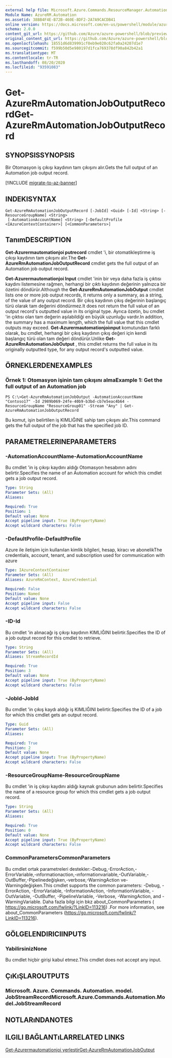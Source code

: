 ```yaml
---
external help file: Microsoft.Azure.Commands.ResourceManager.Automation.dll-Help.xml
Module Name: AzureRM.Automation
ms.assetid: 38BB4F4E-B72B-460E-8DF2-2A7A9CACDB41
online version: https://docs.microsoft.com/en-us/powershell/module/azurerm.automation/get-azurermautomationjoboutputrecord
schema: 2.0.0
content_git_url: https://github.com/Azure/azure-powershell/blob/preview/src/ResourceManager/Automation/Commands.Automation/help/Get-AzureRmAutomationJobOutputRecord.md
original_content_git_url: https://github.com/Azure/azure-powershell/blob/preview/src/ResourceManager/Automation/Commands.Automation/help/Get-AzureRmAutomationJobOutputRecord.md
ms.openlocfilehash: 18551d6d839991cf0eb9e020c62fa0a24207d1e7
ms.sourcegitcommit: f599b50d5e980197d1fca769378df90a842b42a1
ms.translationtype: MT
ms.contentlocale: tr-TR
ms.lasthandoff: 08/20/2020
ms.locfileid: "93591083"
---
```

# <span data-ttu-id="40fcf-101">Get-AzureRmAutomationJobOutputRecord</span><span class="sxs-lookup"><span data-stu-id="40fcf-101">Get-AzureRmAutomationJobOutputRecord</span></span>

## <span data-ttu-id="40fcf-102">SYNOPSIS</span><span class="sxs-lookup"><span data-stu-id="40fcf-102">SYNOPSIS</span></span>
<span data-ttu-id="40fcf-103">Bir Otomasyon iş çıkışı kaydının tam çıkışını alır.</span><span class="sxs-lookup"><span data-stu-id="40fcf-103">Gets the full output of an Automation job output record.</span></span>

[!INCLUDE [migrate-to-az-banner](../../includes/migrate-to-az-banner.md)]

## <span data-ttu-id="40fcf-104">INDEKI</span><span class="sxs-lookup"><span data-stu-id="40fcf-104">SYNTAX</span></span>

```
Get-AzureRmAutomationJobOutputRecord [-JobId] <Guid> [-Id] <String> [-ResourceGroupName] <String>
 [-AutomationAccountName] <String> [-DefaultProfile <IAzureContextContainer>] [<CommonParameters>]
```

## <span data-ttu-id="40fcf-105">Tanım</span><span class="sxs-lookup"><span data-stu-id="40fcf-105">DESCRIPTION</span></span>
<span data-ttu-id="40fcf-106">**Get-Azurermautomationjoi putrecord** cmdlet 'i, bir otomatikleştirme iş çıkışı kaydının tam çıkışını alır.</span><span class="sxs-lookup"><span data-stu-id="40fcf-106">The **Get-AzureRmAutomationJobOutputRecord** cmdlet gets the full output of an Automation job output record.</span></span>

<span data-ttu-id="40fcf-107">**Get-Azurermautomationjoi Input** cmdlet 'inin bir veya daha fazla iş çıktısı kaydını listemesine rağmen, herhangi bir çıktı kaydının değerinin yalnızca bir özetini döndürür.</span><span class="sxs-lookup"><span data-stu-id="40fcf-107">Although the **Get-AzureRmAutomationJobOutput** cmdlet lists one or more job output records, it returns only a summary, as a string, of the value of any output record.</span></span>
<span data-ttu-id="40fcf-108">Bir çıkış kaydının çıkış değerinin başlangıç türü olarak tam değerini döndürmez.</span><span class="sxs-lookup"><span data-stu-id="40fcf-108">It does not return the full value of an output record's outputted value in its original type.</span></span>
<span data-ttu-id="40fcf-109">Ayrıca özetin, bu cmdlet 'in çıktısı olan tam değerin aşılabildiği en büyük uzunluğu vardır.</span><span class="sxs-lookup"><span data-stu-id="40fcf-109">In addition, the summary has a maximum length, which the full value that this cmdlet outputs may exceed.</span></span>
<span data-ttu-id="40fcf-110">**Get-Azurermautomationjoiınput** komutundan farklı olarak, bu cmdlet, herhangi bir çıkış kaydının çıkış değeri için kendi başlangıç türü olan tam değeri döndürür.</span><span class="sxs-lookup"><span data-stu-id="40fcf-110">Unlike **Get-AzureRmAutomationJobOutput** , this cmdlet returns the full value in its originally outputted type, for any output record's outputted value.</span></span>

## <span data-ttu-id="40fcf-111">ÖRNEKLERDEN</span><span class="sxs-lookup"><span data-stu-id="40fcf-111">EXAMPLES</span></span>

### <span data-ttu-id="40fcf-112">Örnek 1: Otomasyon işinin tam çıkışını alma</span><span class="sxs-lookup"><span data-stu-id="40fcf-112">Example 1: Get the full output of an Automation job</span></span>
```
PS C:\>Get-AzureRmAutomationJobOutput -AutomationAccountName "Contoso17" -Id 2989b069-24fe-40b9-b3bd-cb7e5eac4b64 -ResourceGroupName "ResourceGroup01" -Stream "Any" | Get-AzureRmAutomationJobOutputRecord
```

<span data-ttu-id="40fcf-113">Bu komut, işin belirtilen iş KIMLIĞINE sahip tam çıkışını alır.</span><span class="sxs-lookup"><span data-stu-id="40fcf-113">This command gets the full output of the job that has the specified job ID.</span></span>

## <span data-ttu-id="40fcf-114">PARAMETRELERINE</span><span class="sxs-lookup"><span data-stu-id="40fcf-114">PARAMETERS</span></span>

### <span data-ttu-id="40fcf-115">-AutomationAccountName</span><span class="sxs-lookup"><span data-stu-id="40fcf-115">-AutomationAccountName</span></span>
<span data-ttu-id="40fcf-116">Bu cmdlet 'in iş çıkışı kaydını aldığı Otomasyon hesabının adını belirtir.</span><span class="sxs-lookup"><span data-stu-id="40fcf-116">Specifies the name of an Automation account for which this cmdlet gets a job output record.</span></span>

```yaml
Type: String
Parameter Sets: (All)
Aliases: 

Required: True
Position: 1
Default value: None
Accept pipeline input: True (ByPropertyName)
Accept wildcard characters: False
```

### <span data-ttu-id="40fcf-117">-DefaultProfile</span><span class="sxs-lookup"><span data-stu-id="40fcf-117">-DefaultProfile</span></span>
<span data-ttu-id="40fcf-118">Azure ile iletişim için kullanılan kimlik bilgileri, hesap, kiracı ve abonelik</span><span class="sxs-lookup"><span data-stu-id="40fcf-118">The credentials, account, tenant, and subscription used for communication with azure</span></span>

```yaml
Type: IAzureContextContainer
Parameter Sets: (All)
Aliases: AzureRmContext, AzureCredential

Required: False
Position: Named
Default value: None
Accept pipeline input: False
Accept wildcard characters: False
```

### <span data-ttu-id="40fcf-119">-ID</span><span class="sxs-lookup"><span data-stu-id="40fcf-119">-Id</span></span>
<span data-ttu-id="40fcf-120">Bu cmdlet 'in alınacağı iş çıkışı kaydının KIMLIĞINI belirtir.</span><span class="sxs-lookup"><span data-stu-id="40fcf-120">Specifies the ID of a job output record for this cmdlet to retrieve.</span></span>

```yaml
Type: String
Parameter Sets: (All)
Aliases: StreamRecordId

Required: True
Position: 3
Default value: None
Accept pipeline input: True (ByPropertyName)
Accept wildcard characters: False
```

### <span data-ttu-id="40fcf-121">-JobId</span><span class="sxs-lookup"><span data-stu-id="40fcf-121">-JobId</span></span>
<span data-ttu-id="40fcf-122">Bu cmdlet 'in çıkış kaydı aldığı iş KIMLIĞINI belirtir.</span><span class="sxs-lookup"><span data-stu-id="40fcf-122">Specifies the ID of a job for which this cmdlet gets an output record.</span></span>

```yaml
Type: Guid
Parameter Sets: (All)
Aliases: 

Required: True
Position: 2
Default value: None
Accept pipeline input: True (ByPropertyName)
Accept wildcard characters: False
```

### <span data-ttu-id="40fcf-123">-ResourceGroupName</span><span class="sxs-lookup"><span data-stu-id="40fcf-123">-ResourceGroupName</span></span>
<span data-ttu-id="40fcf-124">Bu cmdlet 'in iş çıkışı kaydını aldığı kaynak grubunun adını belirtir.</span><span class="sxs-lookup"><span data-stu-id="40fcf-124">Specifies the name of a resource group for which this cmdlet gets a job output record.</span></span>

```yaml
Type: String
Parameter Sets: (All)
Aliases: 

Required: True
Position: 0
Default value: None
Accept pipeline input: True (ByPropertyName)
Accept wildcard characters: False
```

### <span data-ttu-id="40fcf-125">CommonParameters</span><span class="sxs-lookup"><span data-stu-id="40fcf-125">CommonParameters</span></span>
<span data-ttu-id="40fcf-126">Bu cmdlet ortak parametreleri destekler:-Debug,-ErrorAction,-ErrorVariable,-ınformationaction,-ınformationvariable,-OutVariable,-OutBuffer,-Pipelinedeğişken,-verbose,-WarningAction ve-Warningdeğişken.</span><span class="sxs-lookup"><span data-stu-id="40fcf-126">This cmdlet supports the common parameters: -Debug, -ErrorAction, -ErrorVariable, -InformationAction, -InformationVariable, -OutVariable, -OutBuffer, -PipelineVariable, -Verbose, -WarningAction, and -WarningVariable.</span></span> <span data-ttu-id="40fcf-127">Daha fazla bilgi için bkz about_CommonParameters ( https://go.microsoft.com/fwlink/?LinkID=113216) .</span><span class="sxs-lookup"><span data-stu-id="40fcf-127">For more information, see about_CommonParameters (https://go.microsoft.com/fwlink/?LinkID=113216).</span></span>

## <span data-ttu-id="40fcf-128">GÖLGELENDIRICI</span><span class="sxs-lookup"><span data-stu-id="40fcf-128">INPUTS</span></span>

### <span data-ttu-id="40fcf-129">Yabilirsiniz</span><span class="sxs-lookup"><span data-stu-id="40fcf-129">None</span></span>
<span data-ttu-id="40fcf-130">Bu cmdlet hiçbir girişi kabul etmez.</span><span class="sxs-lookup"><span data-stu-id="40fcf-130">This cmdlet does not accept any input.</span></span>

## <span data-ttu-id="40fcf-131">ÇıKıŞLAR</span><span class="sxs-lookup"><span data-stu-id="40fcf-131">OUTPUTS</span></span>

### <span data-ttu-id="40fcf-132">Microsoft. Azure. Commands. Automation. model. JobStreamRecord</span><span class="sxs-lookup"><span data-stu-id="40fcf-132">Microsoft.Azure.Commands.Automation.Model.JobStreamRecord</span></span>

## <span data-ttu-id="40fcf-133">NOTLARıNDA</span><span class="sxs-lookup"><span data-stu-id="40fcf-133">NOTES</span></span>

## <span data-ttu-id="40fcf-134">ILGILI BAĞLANTıLAR</span><span class="sxs-lookup"><span data-stu-id="40fcf-134">RELATED LINKS</span></span>

[<span data-ttu-id="40fcf-135">Get-Azurermautomationjoi yerleştir</span><span class="sxs-lookup"><span data-stu-id="40fcf-135">Get-AzureRmAutomationJobOutput</span></span>](./Get-AzureRMAutomationJobOutput.md)


